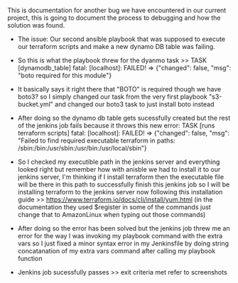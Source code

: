 This is documentation for another bug we have encountered in our current project, this is going to document the process to debugging and how the solution was found.

- The issue: Our second ansible playbook that was supposed to execute our terraform scripts and make a new dynamo DB table was failing.

- So this is what the playbook threw for the dyanmo task >> TASK [dynamodb_table] fatal: [localhost]: FAILED! => {"changed": false, "msg": "boto required for this module"}

- It basically says it right there that "BOTO" is required though we have boto3? so I simply changed our task from the very first playbook "s3-bucket.yml" and changed our boto3 task to just install boto instead

- After doing so the dynamo db table gets sucessfully created but the rest of the jenkins job fails because it throws this new error:
TASK [runs terraform scripts] fatal: [localhost]: FAILED! => {"changed": false, "msg": "Failed to find required executable terraform in paths: /sbin:/bin:/usr/sbin:/usr/bin:/usr/local/sbin"}

- So I checked my executible path in the jenkins server and everything looked right but remember how with anisble we had to install it to our jenkins server, I'm thinking if I install terraform then the executable file will be there in this path to successfully finish this jenkins job so I will be installing terraform to the jenkins server now following this installation guide >> https://www.terraform.io/docs/cli/install/yum.html (in the documentation they used $register in some of the commands just change that to AmazonLinux when typing out those commands) 

- After doing so the error has been solved but the jenkins job threw me an error for the way I was invoking my playbook command with the extra vars so I just fixed a minor syntax error in my Jenkinsfile by doing string concatanation of my extra vars command after calling my playbook function 

- Jenkins job sucessfully passes >> exit criteria met refer to screenshots
